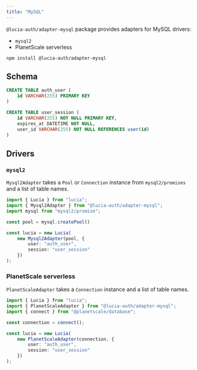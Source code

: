 ```yaml
---
title: "MySQL"
---
```


`@lucia-auth/adapter-mysql` package provides adapters for MySQL drivers:

- `mysql2`
- PlanetScale serverless

```
npm install @lucia-auth/adapter-mysql
```

## Schema

```sql
CREATE TABLE auth_user (
    id VARCHAR(255) PRIMARY KEY
)

CREATE TABLE user_session (
    id VARCHAR(255) NOT NULL PRIMARY KEY,
    expires_at DATETIME NOT NULL,
    user_id VARCHAR(255) NOT NULL REFERENCES user(id)
)
```

## Drivers

### `mysql2`

`Mysql2Adapter` takes a `Pool` or `Connection` instance from `mysql2/promises` and a list of table names.

```ts
import { Lucia } from "lucia";
import { Mysql2Adapter } from "@lucia-auth/adapter-mysql";
import mysql from "mysql2/promise";

const pool = mysql.createPool()

const lucia = new Lucia(
	new Mysql2Adapter(pool, {
		user: "auth_user",
		session: "user_session"
	})
);
```

### PlanetScale serverless

`PlanetScaleAdapter` takes a `Connection` instance and a list of table names.

```ts
import { Lucia } from "lucia";
import { PlanetScaleAdapter } from "@lucia-auth/adapter-mysql";
import { connect } from "@planetscale/database";

const connection = connect();

const lucia = new Lucia(
	new PlanetScaleAdapter(connection, {
		user: "auth_user",
		session: "user_session"
	})
);
```